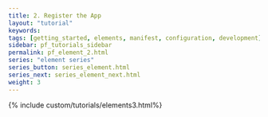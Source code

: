 ```yaml
---
title: 2. Register the App
layout: "tutorial"
keywords:
tags: [getting_started, elements, manifest, configuration, development]
sidebar: pf_tutorials_sidebar
permalink: pf_element_2.html
series: "element series"
series_button: series_element.html
series_next: series_element_next.html
weight: 3
---
```

{% include custom/tutorials/elements3.html%}
